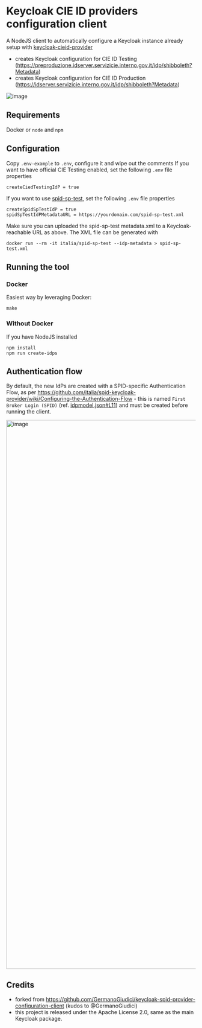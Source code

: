 # Keycloak CIE ID providers configuration client
A NodeJS client to automatically configure a Keycloak instance already setup with [keycloak-cieid-provider](https://github.com/lscorcia/keycloak-cieid-provider)

* creates Keycloak configuration for CIE ID Testing (https://preproduzione.idserver.servizicie.interno.gov.it/idp/shibboleth?Metadata)
* creates Keycloak configuration for CIE ID Production (https://idserver.servizicie.interno.gov.it/idp/shibboleth?Metadata)

![image](https://user-images.githubusercontent.com/2743637/213274003-23f10d6d-8092-418c-bccf-9df100884312.png)

## Requirements
Docker or `node` and `npm`

## Configuration
Copy `.env-example` to `.env`, configure it and wipe out the comments
If you want to have official CIE Testing enabled, set the following `.env` file properties

```
createCiedTestingIdP = true 
```

If you want to use [spid-sp-test](https://github.com/italia/spid-sp-test), set the following `.env` file properties

```
createSpidSpTestIdP = true
spidSpTestIdPMetadataURL = https://yourdomain.com/spid-sp-test.xml
```

Make sure you can uploaded the spid-sp-test metadata.xml to a Keycloak-reachable URL as above. The XML file can be generated with 

    docker run --rm -it italia/spid-sp-test --idp-metadata > spid-sp-test.xml

## Running the tool
### Docker
Easiest way by leveraging Docker:

    make

### Without Docker
If you have NodeJS installed 
```
npm install
npm run create-idps
```

## Authentication flow
By default, the new IdPs are created with a SPID-specific Authentication Flow, as per https://github.com/italia/spid-keycloak-provider/wiki/Configuring-the-Authentication-Flow - this is named `First Broker Login (SPID)` (ref. [idpmodel.json#L11](https://github.com/nicolabeghin/keycloak-cieid-provider-configuration-client/blob/master/template/idpmodel.json#L11)) and must be created before running the client.

<img width="1455" alt="image" src="https://user-images.githubusercontent.com/2743637/212534098-d6add32d-db1b-4c63-b203-f37f78fee8f9.png">


## Credits
* forked from https://github.com/GermanoGiudici/keycloak-spid-provider-configuration-client (kudos to @GermanoGiudici)
* this project is released under the Apache License 2.0, same as the main Keycloak package.

